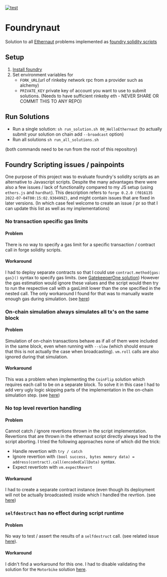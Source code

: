 [![test](https://github.com/ckoopmann/Foundrynaut/actions/workflows/test.yml/badge.svg)](https://github.com/ckoopmann/Foundrynaut/actions/workflows/test.yml)
# Foundrynaut
Solution to all [Ethernaut](https://ethernaut.openzeppelin.com/) problems implemented as [foundry solidity scripts](https://book.getfoundry.sh/tutorials/solidity-scripting)

## Setup
1. [Install foundry](https://book.getfoundry.sh/getting-started/installation)
2. Set environment variables for 
    - `FORK_URL`(url of rinkeby network rpc from a provider such as alchemy)
    - `PRIVATE_KEY` private key of account you want to use to submit solutions. (Needs to have sufficient rinkeby eth - NEVER SHARE OR COMMIT THIS TO ANY REPO)

## Run Solutions
- Run a single solution: `sh run_solution.sh 00_HelloEthernaut` (to actually submit your solution on chain add `--broadcast` option)
- Run all solutions `sh run_all_solutions.sh`

(both commands need to be run from the root of this repository)

## Foundry Scripting issues / painpoints
One purpose of this project was to evaluate foundry's solidity scripts as an alternative to Javascript scripts.
Despite the many advantages there were also a few issues / lack of functionality compared to my JS setup (using `ethers.js` and `hardhat`).
This description refers to `forge 0.2.0 (f016135 2022-07-04T00:15:02.930499Z)`, and might contain issues that are fixed in later versions. (In which case feel welcome to create an issue / pr so that I can update this list as well as my implementations)

### No transaction specific gas limits
#### Problem
There is no way to specify a gas limit for a specific transaction / contract call in forge solidity scripts. 
#### Workaround
I had to deploy separate contracts so that I could use `contract.method{gas: gas}()` syntax to specify gas limits. (see [GatekeeperOne solution](https://github.com/ckoopmann/Foundrynaut/blob/b9d8d29f022fcf55942d6571e50fdf0fe505d746/src/problems/13_GatekeeperOne/SolutionScript.sol#L19))
However the gas estimation would ignore these values and the script would then try to run the respective call with a gasLimit lower than the one specified in the nested call. The only workaround I found for that was to manually waste enough gas during simulation. (see [here](https://github.com/ckoopmann/Foundrynaut/blob/b9d8d29f022fcf55942d6571e50fdf0fe505d746/src/problems/13_GatekeeperOne/SolutionScript.sol#L22))

### On-chain simulation always simulates all tx's on the same block
#### Problem
Simulation of on-chain transactions behave as if all of them were included in the same block, even when running with `--slow` (which should ensure that this is not actually the case when broadcasting). `vm.roll` calls are also ignored during that simulation.
#### Workaround
This was a problem when implementing the `CoinFlip` solution which requires each call to be on a separate block.
To solve it in this case I had to add very ugly logic skipping parts of the implementation in the on-chain simulation step. (see [here](https://github.com/ckoopmann/Foundrynaut/blob/b9d8d29f022fcf55942d6571e50fdf0fe505d746/src/problems/03_CoinFlip/SolutionScript.sol#L20))

### No top level revertion handling
#### Problem
Cannot catch / ignore revertions thrown in the script implementation. Revertions that are thrown in the ethernaut script directly always lead to the script aborting. I tried the following approaches none of which did the trick:
- Handle revertion with `try / catch`
- Ignore revertion with `(bool success, bytes memory data) = address(contract).call(encodedCallData)` syntax. 
- Expect revertiotn with `vm.expectRevert`
#### Workaround
I had to create a separate contract instance (even though its deployment will not be actually broadcasted) inside which I handled the revrtion. (see [here](https://github.com/ckoopmann/Foundrynaut/blob/b9d8d29f022fcf55942d6571e50fdf0fe505d746/src/common/EthernautScript.sol#L74))

### `selfdestruct` has no effect during script runtime
#### Problem
No way to test / assert the results of a `selfdestruct` call. (see related issue [here](https://github.com/foundry-rs/foundry/issues/1543)).
#### Workaround
I didn't find a workaround for this one. I had to disable validating the solution for the `Motorbike` solution [here](https://github.com/ckoopmann/Foundrynaut/blob/b9d8d29f022fcf55942d6571e50fdf0fe505d746/src/problems/25_Motorbike/SolutionScript.sol#L38).

